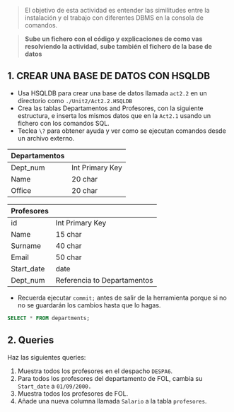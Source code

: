 > El objetivo de esta actividad es entender las similitudes entre la instalación y el trabajo con diferentes DBMS en la consola de comandos.

> **Sube un fichero con el código y explicaciones de como vas resolviendo la actividad, sube también el fichero de la base de datos**


## 1. CREAR UNA BASE DE DATOS CON HSQLDB

- Usa HSQLDB para crear una base de datos llamada `act2.2` en un directorio como `./Unit2/Act2.2.HSQLDB`
- Crea las tablas Departamentos and Profesores, con la siguiente estructura, e inserta los mismos datos que en la `Act2.1` usando un fichero con los comandos SQL.
- Teclea `\?` para obtener ayuda y ver como se ejecutan comandos desde un archivo externo.

| Departamentos |                 |
| ------------- | --------------- |
| Dept_num      | Int Primary Key |
| Name          | 20 char         |
| Office        | 20 char         |

| Profesores |                             |
| ---------- | --------------------------- |
| id         | Int Primary Key             |
| Name       | 15 char                     |
| Surname    | 40 char                     |
| Email      | 50 char                     |
| Start_date | date                        |
| Dept_num   | Referencia to Departamentos |

- Recuerda ejecutar `commit;` antes de salir de la herramienta porque si no no se guardarán los cambios hasta que lo hagas.

```SQL
SELECT * FROM departments;
```


## 2. Queries

Haz las siguientes queries:
1. Muestra todos los profesores en el despacho `DESPA6`.
2. Para todos los profesores del departamento de FOL, cambia su `Start_date` a `01/09/2000.`
3. Muestra todos los profesores de FOL.
4. Añade una nueva columna llamada `Salario` a la tabla `profesores`.